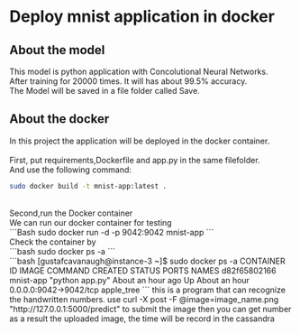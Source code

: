 Deploy mnist application in docker
====

About the model
------
This model is python application with Concolutional Neural Networks.<br>
After training for 20000 times. It will has about 99.5% accuracy.<br>
The Model will be saved in a file folder called Save.<br>

About the docker
------
In this project the application will be deployed in the docker container.<br>
<br>
First, put requirements,Dockerfile and app.py in the same filefolder.<br>
And use the following command:<br>
```Bash
sudo docker build -t mnist-app:latest .
```
<br>
Second,run the Docker container<br>
We can run our docker container for testing<br>
```Bash
sudo docker run -d -p 9042:9042 mnist-app
```
<br>
Check the container by<br>
```bash
sudo docker ps -a
```
<br>
```bash
[gustafcavanaugh@instance-3 ~]$ sudo docker ps -a
CONTAINER ID        IMAGE               COMMAND             CREATED             STATUS                    PORTS                    NAMES
d82f65802166        mnist-app           "python app.py"     About an hour ago   Up About an hour          0.0.0.0:9042->9042/tcp   apple_tree
```
this is a program that can recognize the handwritten numbers.
use curl -X post -F @image=image_name.png "http://127.0.0.1:5000/predict" to submit the image
then you can get number as a result
the uploaded image, the time will be record in the cassandra
